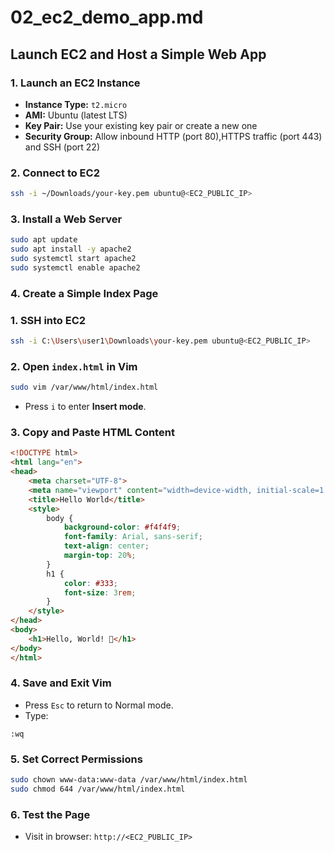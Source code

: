 # 02\_ec2\_demo\_app.md

## Launch EC2 and Host a Simple Web App

### 1. Launch an EC2 Instance

* **Instance Type:** `t2.micro`
* **AMI:** Ubuntu (latest LTS)
* **Key Pair:** Use your existing key pair or create a new one
* **Security Group:** Allow inbound HTTP (port 80),HTTPS traffic (port 443) and SSH (port 22)

### 2. Connect to EC2

```bash
ssh -i ~/Downloads/your-key.pem ubuntu@<EC2_PUBLIC_IP>
```

### 3. Install a Web Server

```bash
sudo apt update
sudo apt install -y apache2
sudo systemctl start apache2
sudo systemctl enable apache2
```

### 4. Create a Simple Index Page

### 1. SSH into EC2

```bash
ssh -i C:\Users\user1\Downloads\your-key.pem ubuntu@<EC2_PUBLIC_IP>
```

### 2. Open `index.html` in Vim

```bash
sudo vim /var/www/html/index.html
```

* Press `i` to enter **Insert mode**.

### 3. Copy and Paste HTML Content

```html
<!DOCTYPE html>
<html lang="en">
<head>
    <meta charset="UTF-8">
    <meta name="viewport" content="width=device-width, initial-scale=1.0">
    <title>Hello World</title>
    <style>
        body {
            background-color: #f4f4f9;
            font-family: Arial, sans-serif;
            text-align: center;
            margin-top: 20%;
        }
        h1 {
            color: #333;
            font-size: 3rem;
        }
    </style>
</head>
<body>
    <h1>Hello, World! 👋</h1>
</body>
</html>
```

### 4. Save and Exit Vim

* Press `Esc` to return to Normal mode.
* Type:

```
:wq
```

### 5. Set Correct Permissions

```bash
sudo chown www-data:www-data /var/www/html/index.html
sudo chmod 644 /var/www/html/index.html
```

### 6. Test the Page

* Visit in browser: `http://<EC2_PUBLIC_IP>` 

```






























































